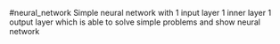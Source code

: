 #neural_network
Simple neural network with 1 input layer 1 inner layer 1 output layer which is able to solve simple problems and show neural network
